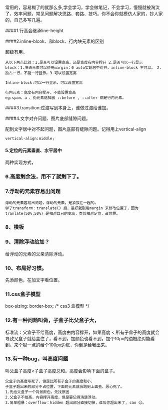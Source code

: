 常用的，容易糊了的就那么多,学会学习，学会做笔记，不会学习，慢慢就被淘汰了，效率问题，常见问题解决思路、套路、技巧。你不会你就模仿人家的，抄人家的，自己多写几遍。

####1.行高会继承line-height

####2.inline-blcok、和block、行内块元素的区别 

超级有用。

```
从以下两点比较：1.是否可以设置宽高、还是宽度有内容撑开 2.是否可以一行显示
block：1.块级元素可以使用margin：0 auto实现居中对齐，inline-block 不可以。 2.独占一行，不能一行显示。3.可以设置宽高

Inline-block:可以一行显示，可以设置宽高

行内元素：宽度有内容撑开，不能设置宽高
eg:span、a 、伪元素选择器 ::before , ::after 都是行内元素。
```



####3.transition:过渡写到本身上，谁做过渡给谁加。

####4.文字对齐问题、图片底部缝隙问题。

配到文字居中对不起问题，图片底部有缝隙问题。记得用上vertical-align

```
vertical-align:middle; 
```

#### 5.定位的元素垂直、水平居中

两种实现方式，

### 6.高度剩余法，用不了就剩下了。

### 7.浮动的元素容易出问题

```
浮动的元素容易出问题，浮动的元素，是紧挨在一起的。
学了transform：translate() 后，最好就别用margin 来修改位置了，因为tranlate(50%,50%) 是相对自己的宽高，类似相对定位，占位置。

```

### 8、模板

### 9、清除浮动给加？

给浮动的元素的父亲清除浮动。

### 10、布局好习惯。

先添颜色，在加文字看位置。

### 11.css盒子模型

box-sizing: border-box;   /*  css3 盒模型 */

### 12.有一种问题叫做，子盒子比父盒子大，

标准流：父盒子不给高度，高度由内容撑开，如果高度 <  所有子盒子的高度就会导致父盒子就给盖住了，看不到，加颜色也看不到，加个10px的边框绝对能看到。来个狠一点的给个100px边框，你倒是给我出来。

### 13.有一种bug，叫高度问题

叫父盒子高度<子盒子高度总和。高度会影响下面的盒子。

```
父盒子的高度写死了，但是比所有子盒子的高度和小，
子盒子超出来的部分不占位置，下面的元素就会跑到上面去，恶心死了。
1.先给父盒子一个背景颜色，先找原因
2.父盒子不给高，内容撑开高度，但是要记得清楚浮动。
3.简单粗暴：overflow：hidden 超出部分直接切掉，谁叫你超出来了, cao 😑。

```





